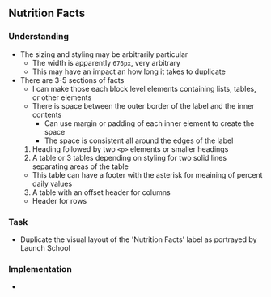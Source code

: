 ## Nutrition Facts

### Understanding
- The sizing and styling may be arbitrarily particular
  + The width is apparently `676px`, very arbitrary
  + This may have an impact an how long it takes to duplicate
- There are 3-5 sections of facts
  + I can make those each block level elements containing lists, tables, or other elements
  + There is space between the outer border of the label and the inner contents
    * Can use margin or padding of each inner element to create the space
    * The space is consistent all around the edges of the label
  1. Heading followed by two `<p>` elements or smaller headings
  2. A table or 3 tables depending on styling for two solid lines separating areas of the table
    * This table can have a footer with the asterisk for meaining of percent daily values
  3. A table with an offset header for columns
    * Header for rows

### Task
- Duplicate the visual layout of the 'Nutrition Facts' label as portrayed by Launch School

### Implementation
- 